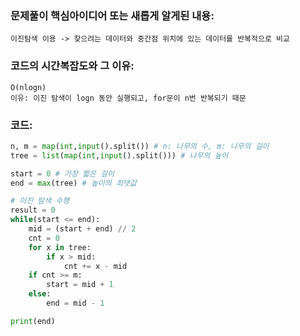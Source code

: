 ### 문제풀이 핵심아이디어 또는 새롭게 알게된 내용: 
    이진탐색 이용 -> 찾으려는 데이터와 중간점 위치에 있는 데이터를 반복적으로 비교
    
### 코드의 시간복잡도와 그 이유:
    O(nlogn)
    이유: 이진 탐색이 logn 동안 실행되고, for문이 n번 반복되기 때문


### 코드:
```python
n, m = map(int,input().split()) # n: 나무의 수, m: 나무의 길이
tree = list(map(int,input().split())) # 나무의 높이

start = 0 # 가장 짧은 길이
end = max(tree) # 높이의 최댓값

# 이진 탐색 수행
result = 0
while(start <= end):
    mid = (start + end) // 2  
    cnt = 0
    for x in tree:
        if x > mid:
            cnt += x - mid
    if cnt >= m:
        start = mid + 1
    else:
        end = mid - 1

print(end)
```
